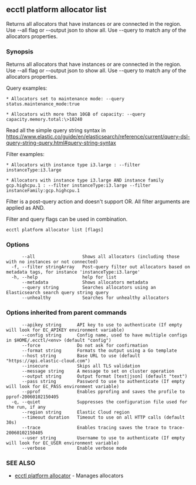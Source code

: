 ## ecctl platform allocator list

Returns all allocators that have instances or are connected in the region. Use --all flag or --output json to show all. Use --query to match any of the allocators properties.

### Synopsis

Returns all allocators that have instances or are connected in the region. Use --all flag or --output json to show all. Use --query to match any of the allocators properties.

Query examples:

	* Allocators set to maintenance mode: --query status.maintenance_mode:true

	* Allocators with more than 10GB of capacity: --query capacity.memory.total:\>10240

  Read all the simple query string syntax in https://www.elastic.co/guide/en/elasticsearch/reference/current/query-dsl-query-string-query.html#query-string-syntax
	

Filter examples:

	* Allocators with instance type i3.large : --filter instanceType:i3.large

	* Allocators with instance type i3.large AND instance family gcp.highcpu.1 : --filter instanceType:i3.large --filter instanceFamily:gcp.highcpu.1

Filter is a post-query action and doesn't support OR. All filter arguments are applied as AND.
  
Filter and query flags can be used in combination.
	

```
ecctl platform allocator list [flags]
```

### Options

```
      --all                  Shows all allocators (including those with no instances or not connected)
  -f, --filter stringArray   Post-query filter out allocators based on metadata tags, for instance 'instanceType:i3.large'
  -h, --help                 help for list
      --metadata             Shows allocators metadata
      --query string         Searches allocators using an Elasticsearch search query string query
      --unhealthy            Searches for unhealthy allocators
```

### Options inherited from parent commands

```
      --apikey string      API key to use to authenticate (If empty will look for EC_APIKEY environment variable)
      --config string      Config name, used to have multiple configs in $HOME/.ecctl/<env> (default "config")
      --force              Do not ask for confirmation
      --format string      Formats the output using a Go template
      --host string        Base URL to use (default "https://api.elastic-cloud.com")
      --insecure           Skips all TLS validation
      --message string     A message to set on cluster operation
      --output string      Output format [text|json] (default "text")
      --pass string        Password to use to authenticate (If empty will look for EC_PASS environment variable)
      --pprof              Enables pprofing and saves the profile to pprof-20060102150405
  -q, --quiet              Suppresses the configuration file used for the run, if any
      --region string      Elastic Cloud region
      --timeout duration   Timeout to use on all HTTP calls (default 30s)
      --trace              Enables tracing saves the trace to trace-20060102150405
      --user string        Username to use to authenticate (If empty will look for EC_USER environment variable)
      --verbose            Enable verbose mode
```

### SEE ALSO

* [ecctl platform allocator](ecctl_platform_allocator.md)	 - Manages allocators

